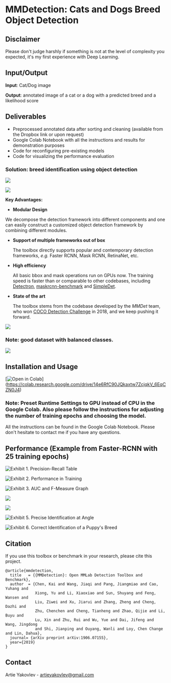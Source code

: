 # MMDetection: Cats and Dogs Breed Object Detection

## Disclaimer
Please don't judge harshly if something is not at the level of complexity you expected, it's my first experience with Deep Learning.

## Input/Output
**Input**: Cat/Dog image

**Output**: annotated image of a cat or a dog with a predicted breed and a likelihood score

## Deliverables
 - Preprocessed annotated data after sorting and cleaning (available from the Dropbox link or upon request)
 - Google Colab Notebook with all the instructions and results for demonstration purposes
 - Code for reconfiguring pre-existing models
 - Code for visualizing the performance evaluation 

### **Solution**: breed identification using object detection

![](0003.jpg)

![](0004.jpg)

**Key Advantages:**

 - **Modular Design**

  We decompose the detection framework into different components and one can easily construct a customized object detection framework by combining different modules.

- **Support of multiple frameworks out of box**

  The toolbox directly supports popular and contemporary detection frameworks, *e.g.* Faster RCNN, Mask RCNN, RetinaNet, etc.

- **High efficiency**

  All basic bbox and mask operations run on GPUs now. The training speed is faster than or comparable to other codebases, including [Detectron](https://github.com/facebookresearch/Detectron), [maskrcnn-benchmark](https://github.com/facebookresearch/maskrcnn-benchmark) and [SimpleDet](https://github.com/TuSimple/simpledet).

- **State of the art**

  The toolbox stems from the codebase developed by the *MMDet* team, who won [COCO Detection Challenge](http://cocodataset.org/#detection-leaderboard) in 2018, and we keep pushing it forward.
  

![](0006.jpg)

### **Note: good dataset with balanced classes.**
 
![](0005.jpg)

## Installation and Usage

[![Open in Colab](https://colab.research.google.com/assets/colab-badge.svg)] (https://colab.research.google.com/drive/14e6RfC90JQkaxtw7ZcjqkV_6EqCZN0J4)

### **Note**: Preset Runtime Settings to GPU instead of CPU in the Google Colab. Also please follow the instructions for adjusting the number of training epochs and choosing the model.

All the instructions can be found in the Google Colab Notebook. Please don't hesitate to contact me if you have any questions.

## Performance (Example from Faster-RCNN with 25 training epochs) 
![Exhibit 1. Precision-Recall Table](precision-recall_faster_rcnn.JPG)


![Exhibit 2. Performance in Training](training_performance.png)


![Exhibit 3. AUC and F-Measure Graph](AUC.png)




![](0008.jpg)

![](0009.jpg)

![Exhibit 5. Precise Identification at Angle](prediction.png)


![Exhibit 6. Correct Identification of a Puppy's Breed](prediction_1.png)






## Citation

If you use this toolbox or benchmark in your research, please cite this project.

```
@article{mmdetection,
  title   = {{MMDetection}: Open MMLab Detection Toolbox and Benchmark},
  author  = {Chen, Kai and Wang, Jiaqi and Pang, Jiangmiao and Cao, Yuhang and
             Xiong, Yu and Li, Xiaoxiao and Sun, Shuyang and Feng, Wansen and
             Liu, Ziwei and Xu, Jiarui and Zhang, Zheng and Cheng, Dazhi and
             Zhu, Chenchen and Cheng, Tianheng and Zhao, Qijie and Li, Buyu and
             Lu, Xin and Zhu, Rui and Wu, Yue and Dai, Jifeng and Wang, Jingdong
             and Shi, Jianping and Ouyang, Wanli and Loy, Chen Change and Lin, Dahua},
  journal= {arXiv preprint arXiv:1906.07155},
  year={2019}
}
```


## Contact

Artie Yakovlev - artieyakovlev@gmail.com
